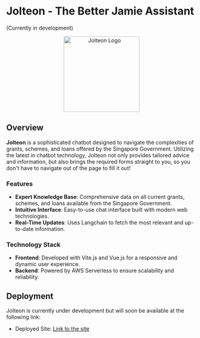 # Jolteon - The Better Jamie Assistant
(Currently in development)
<p align="center">
  <img src="https://github.com/jednghk/jolteon/blob/main/docs/Jolteon.png?raw=true" alt="Jolteon Logo" width="200" height="200">
</p>

## Overview
**Jolteon** is a sophisticated chatbot designed to navigate the complexities of grants, schemes, and loans offered by the Singapore Government. Utilizing the latest in chatbot technology, Jolteon not only provides tailored advice and information, but also brings the required forms straight to you, so you don't have to navigate out of the page to fill it out!

### Features
- **Expert Knowledge Base**: Comprehensive data on all current grants, schemes, and loans available from the Singapore Government.
- **Intuitive Interface**: Easy-to-use chat interface built with modern web technologies.
- **Real-Time Updates**: Uses Langchain to fetch the most relevant and up-to-date information.

### Technology Stack
- **Frontend**: Developed with Vite.js and Vue.js for a responsive and dynamic user experience.
- **Backend**: Powered by AWS Serverless to ensure scalability and reliability.

## Deployment
Jolteon is currently under development but will soon be available at the following link:
- Deployed Site: [Link to the site]()
